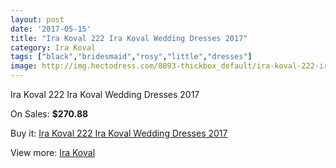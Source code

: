 ```yaml
---
layout: post
date: '2017-05-15'
title: "Ira Koval 222 Ira Koval Wedding Dresses 2017"
category: Ira Koval
tags: ["black","bridesmaid","rosy","little","dresses"]
image: http://img.hectodress.com/8893-thickbox_default/ira-koval-222-ira-koval-wedding-dresses-2013.jpg
---
```

Ira Koval 222 Ira Koval Wedding Dresses 2017

On Sales: **$270.88**
<a href="https://www.hectodress.com/ira-koval/4450-ira-koval-222-ira-koval-wedding-dresses-2013.html"><amp-img layout="responsive" width="600" height="600" src="//img.hectodress.com/8893-thickbox_default/ira-koval-222-ira-koval-wedding-dresses-2013.jpg" alt="Ira Koval 222 Ira Koval Wedding Dresses 2017 0" /></a>
<a href="https://www.hectodress.com/ira-koval/4450-ira-koval-222-ira-koval-wedding-dresses-2013.html"><amp-img layout="responsive" width="600" height="600" src="//img.hectodress.com/8896-thickbox_default/ira-koval-222-ira-koval-wedding-dresses-2013.jpg" alt="Ira Koval 222 Ira Koval Wedding Dresses 2017 1" /></a>
<a href="https://www.hectodress.com/ira-koval/4450-ira-koval-222-ira-koval-wedding-dresses-2013.html"><amp-img layout="responsive" width="600" height="600" src="//img.hectodress.com/8895-thickbox_default/ira-koval-222-ira-koval-wedding-dresses-2013.jpg" alt="Ira Koval 222 Ira Koval Wedding Dresses 2017 2" /></a>
<a href="https://www.hectodress.com/ira-koval/4450-ira-koval-222-ira-koval-wedding-dresses-2013.html"><amp-img layout="responsive" width="600" height="600" src="//img.hectodress.com/8894-thickbox_default/ira-koval-222-ira-koval-wedding-dresses-2013.jpg" alt="Ira Koval 222 Ira Koval Wedding Dresses 2017 3" /></a>

Buy it: [Ira Koval 222 Ira Koval Wedding Dresses 2017](https://www.hectodress.com/ira-koval/4450-ira-koval-222-ira-koval-wedding-dresses-2013.html "Ira Koval 222 Ira Koval Wedding Dresses 2017")

View more: [Ira Koval](https://www.hectodress.com/77-ira-koval "Ira Koval")